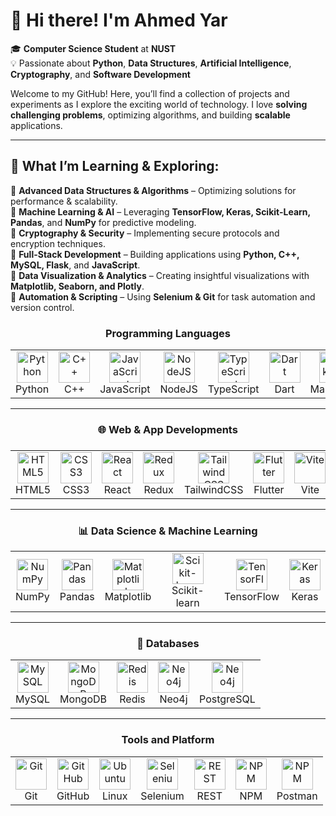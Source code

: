 # 👋 Hi there! I'm Ahmed Yar

🎓 **Computer Science Student** at **NUST**  
💡 Passionate about **Python**, **Data Structures**, **Artificial Intelligence**, **Cryptography**, and **Software Development**

Welcome to my GitHub! Here, you’ll find a collection of projects and experiments as I explore the exciting world of technology. I love **solving challenging problems**, optimizing algorithms, and building **scalable** applications.

---

## 🌱 **What I’m Learning & Exploring:**

🔹 **Advanced Data Structures & Algorithms** – Optimizing solutions for performance & scalability.  
🔹 **Machine Learning & AI** – Leveraging **TensorFlow, Keras, Scikit-Learn, Pandas**, and **NumPy** for predictive modeling.  
🔹 **Cryptography & Security** – Implementing secure protocols and encryption techniques.  
🔹 **Full-Stack Development** – Building applications using **Python, C++, MySQL, Flask**, and **JavaScript**.  
🔹 **Data Visualization & Analytics** – Creating insightful visualizations with **Matplotlib, Seaborn, and Plotly**.  
🔹 **Automation & Scripting** – Using **Selenium & Git** for task automation and version control.

<h3 align="center"> Programming Languages </h3>
<table>
  <tr>
    <td align="center">
      <img src="https://techstack-generator.vercel.app/python-icon.svg" alt="Python" width="50"/><br/>
     Python
    </td>
    <td align="center">
      <img src="https://techstack-generator.vercel.app/cpp-icon.svg" alt="C++" width="50"/><br/>
     C++
    </td>
    <td align="center">
      <img src="https://techstack-generator.vercel.app/js-icon.svg" alt="JavaScript" width="50"/><br/>
     JavaScript
    </td>
    <td align="center">
      <img src="https://cdn.jsdelivr.net/gh/devicons/devicon@latest/icons/nodejs/nodejs-original-wordmark.svg" alt="NodeJS" width="50"/><br/>
     NodeJS
    </td>
    <td align="center">
      <img src="https://techstack-generator.vercel.app/ts-icon.svg" alt="TypeScript" width="50"/><br/>
     TypeScript
    </td>
    <td align="center">
      <img src="https://cdn.jsdelivr.net/gh/devicons/devicon@latest/icons/dart/dart-original.svg" alt="Dart" width="50"/><br/>
     Dart
    </td>
    <td align="center">
      <img src="https://skillicons.dev/icons?i=md" alt="Markdown" width="50"/><br/>
     Markdown
    </td>
  </tr>
</table>

---

<h3 align="center"> 🌐 Web & App Developments <h3 align="center">  </h3> </h3>

<table align="center">
  <tr>
    <td align="center" width="100">
      <img src="https://cdn.jsdelivr.net/gh/devicons/devicon/icons/html5/html5-original.svg" width="50" alt="HTML5"/>
      <br/>HTML5
    </td>
    <td align="center" width="100">
      <img src="https://cdn.jsdelivr.net/gh/devicons/devicon/icons/css3/css3-original.svg" width="50" alt="CSS3"/>
      <br/>CSS3
    </td>
    <td align="center" width="100">
      <img src="https://techstack-generator.vercel.app/react-icon.svg" width="50" alt="React"/>
      <br/>React
    </td>
    <td align="center" width="100">
      <img src="https://techstack-generator.vercel.app/redux-icon.svg" width="50" alt="Redux"/>
      <br/>Redux
    </td>
    <td align="center" width="100">
      <img src="https://cdn.jsdelivr.net/gh/devicons/devicon@latest/icons/tailwindcss/tailwindcss-original.svg" width="50" alt="TailwindCSS"/>
      <br/>TailwindCSS
    </td>
    <td align="center" width="100">
      <img src="https://cdn.jsdelivr.net/gh/devicons/devicon@latest/icons/flutter/flutter-original.svg" width="50" alt="Flutter"/>
      <br/>Flutter
    </td>
    <td align="center" width="100">
      <img src="https://cdn.jsdelivr.net/gh/devicons/devicon@latest/icons/vitejs/vitejs-original.svg" width="50" alt="Vite"/>
      <br/>Vite
    </td>
    <td align="center" width="100">
      <img src="https://cdn.jsdelivr.net/gh/devicons/devicon@latest/icons/firebase/firebase-original.svg" width="50" alt="FireBase"/>
      <br/>FireBase
    </td>
    <td align="center" width="100">
      <img src="https://cdn.jsdelivr.net/gh/devicons/devicon@latest/icons/express/express-original.svg" width="50" alt="FireBase"/>
      <br/>Express
    </td>
    <td align="center" width="100">
      <img src="https://cdn.jsdelivr.net/gh/devicons/devicon@latest/icons/zustand/zustand-original.svg" width="50" alt="FireBase"/>
      <br/>zustand
    </td>
  </tr>
</table>

---

<h3 align="center"> 📊 Data Science & Machine Learning </h3>

<table>
  <tr>
    <td align="center">
      <img src="https://cdn.jsdelivr.net/gh/devicons/devicon/icons/numpy/numpy-original.svg" alt="NumPy" width="50"/><br/>
      NumPy
    </td>
    <td align="center">
      <img src="https://cdn.jsdelivr.net/gh/devicons/devicon/icons/pandas/pandas-original.svg" alt="Pandas" width="50"/><br/>
      Pandas
    </td>
    <td align="center">
      <img src="https://cdn.jsdelivr.net/gh/devicons/devicon/icons/matplotlib/matplotlib-original.svg" alt="Matplotlib" width="50"/><br/>
      Matplotlib
    </td>
    <td align="center">
      <img src="https://cdn.jsdelivr.net/gh/devicons/devicon/icons/scikitlearn/scikitlearn-original.svg" alt="Scikit-learn" width="50"/><br/>
      Scikit-learn
    </td>
    <td align="center">
      <img src="https://cdn.jsdelivr.net/gh/devicons/devicon/icons/tensorflow/tensorflow-original.svg" alt="TensorFlow" width="50"/><br/>
      TensorFlow
    </td>
    <td align="center">
      <img src="https://cdn.jsdelivr.net/gh/devicons/devicon/icons/keras/keras-original.svg" alt="Keras" width="50"/><br/>
      Keras
    </td>
  </tr>
</table>

---

<h3 align="center">📁 Databases </h3>

<table>
  <tr>
    <td align="center">
      <img src="https://techstack-generator.vercel.app/mysql-icon.svg" alt="MySQL" width="50"/><br/>
      MySQL
    </td>
    <td align="center">
      <img src="https://cdn.jsdelivr.net/gh/devicons/devicon@latest/icons/mongodb/mongodb-original-wordmark.svg" alt="MongoDB" width="50"/><br/>
      MongoDB
    </td>
    <td align="center">
      <img src="https://cdn.jsdelivr.net/gh/devicons/devicon@latest/icons/redis/redis-original.svg" alt="Redis" width="50"/><br/>
      Redis
    </td>
    <td align="center">
      <img src="https://cdn.jsdelivr.net/gh/devicons/devicon@latest/icons/neo4j/neo4j-original.svg" alt="Neo4j" width="50"/><br/>
      Neo4j
    </td>
    <td align="center">
      <img src="https://cdn.jsdelivr.net/gh/devicons/devicon@latest/icons/postgresql/postgresql-original.svg" alt="Neo4j" width="50"/><br/>
      PostgreSQL
    </td>
  </tr>
</table>

---

<h3 align="center"> Tools and Platform </h3>

<table>
  <tr>
    <td align="center">
      <img src="https://cdn.simpleicons.org/git/F05032" alt="Git" width="50"/><br/>
      Git
    </td>
    <td align="center">
      <img src="https://techstack-generator.vercel.app/github-icon.svg" alt="GitHub" width="50"/><br/>
      GitHub
    </td>
    <td align="center">
      <img src="https://cdn.jsdelivr.net/gh/devicons/devicon@latest/icons/linux/linux-original.svg"  alt="Ubuntu" width="50"/><br/>
      Linux
    </td>
    <td align="center">
      <img src="https://cdn.jsdelivr.net/gh/devicons/devicon@latest/icons/selenium/selenium-original.svg" alt="Selenium" width="50"/><br/>
      Selenium
    </td>
    <td align="center">
      <img src="https://techstack-generator.vercel.app/restapi-icon.svg" alt="REST" width="50"/><br/>
      REST
    </td>
    <td align="center">
      <img src="https://cdn.jsdelivr.net/gh/devicons/devicon@latest/icons/npm/npm-original-wordmark.svg" alt="NPM" width="50"/><br/>
      NPM
    </td>
    <td align="center">
      <img src="https://cdn.jsdelivr.net/gh/devicons/devicon@latest/icons/postman/postman-original.svg" alt="NPM" width="50"/><br/>
      Postman
    </td>
  </tr>
</table>
